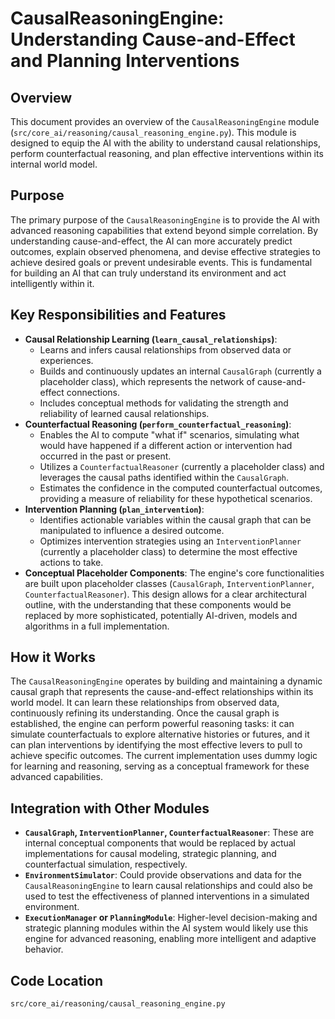 # CausalReasoningEngine: Understanding Cause-and-Effect and Planning Interventions

## Overview

This document provides an overview of the `CausalReasoningEngine` module (`src/core_ai/reasoning/causal_reasoning_engine.py`). This module is designed to equip the AI with the ability to understand causal relationships, perform counterfactual reasoning, and plan effective interventions within its internal world model.

## Purpose

The primary purpose of the `CausalReasoningEngine` is to provide the AI with advanced reasoning capabilities that extend beyond simple correlation. By understanding cause-and-effect, the AI can more accurately predict outcomes, explain observed phenomena, and devise effective strategies to achieve desired goals or prevent undesirable events. This is fundamental for building an AI that can truly understand its environment and act intelligently within it.

## Key Responsibilities and Features

*   **Causal Relationship Learning (`learn_causal_relationships`)**:
    *   Learns and infers causal relationships from observed data or experiences.
    *   Builds and continuously updates an internal `CausalGraph` (currently a placeholder class), which represents the network of cause-and-effect connections.
    *   Includes conceptual methods for validating the strength and reliability of learned causal relationships.
*   **Counterfactual Reasoning (`perform_counterfactual_reasoning`)**:
    *   Enables the AI to compute "what if" scenarios, simulating what would have happened if a different action or intervention had occurred in the past or present.
    *   Utilizes a `CounterfactualReasoner` (currently a placeholder class) and leverages the causal paths identified within the `CausalGraph`.
    *   Estimates the confidence in the computed counterfactual outcomes, providing a measure of reliability for these hypothetical scenarios.
*   **Intervention Planning (`plan_intervention`)**:
    *   Identifies actionable variables within the causal graph that can be manipulated to influence a desired outcome.
    *   Optimizes intervention strategies using an `InterventionPlanner` (currently a placeholder class) to determine the most effective actions to take.
*   **Conceptual Placeholder Components**: The engine's core functionalities are built upon placeholder classes (`CausalGraph`, `InterventionPlanner`, `CounterfactualReasoner`). This design allows for a clear architectural outline, with the understanding that these components would be replaced by more sophisticated, potentially AI-driven, models and algorithms in a full implementation.

## How it Works

The `CausalReasoningEngine` operates by building and maintaining a dynamic causal graph that represents the cause-and-effect relationships within its world model. It can learn these relationships from observed data, continuously refining its understanding. Once the causal graph is established, the engine can perform powerful reasoning tasks: it can simulate counterfactuals to explore alternative histories or futures, and it can plan interventions by identifying the most effective levers to pull to achieve specific outcomes. The current implementation uses dummy logic for learning and reasoning, serving as a conceptual framework for these advanced capabilities.

## Integration with Other Modules

*   **`CausalGraph`, `InterventionPlanner`, `CounterfactualReasoner`**: These are internal conceptual components that would be replaced by actual implementations for causal modeling, strategic planning, and counterfactual simulation, respectively.
*   **`EnvironmentSimulator`**: Could provide observations and data for the `CausalReasoningEngine` to learn causal relationships and could also be used to test the effectiveness of planned interventions in a simulated environment.
*   **`ExecutionManager` or `PlanningModule`**: Higher-level decision-making and strategic planning modules within the AI system would likely use this engine for advanced reasoning, enabling more intelligent and adaptive behavior.

## Code Location

`src/core_ai/reasoning/causal_reasoning_engine.py`
